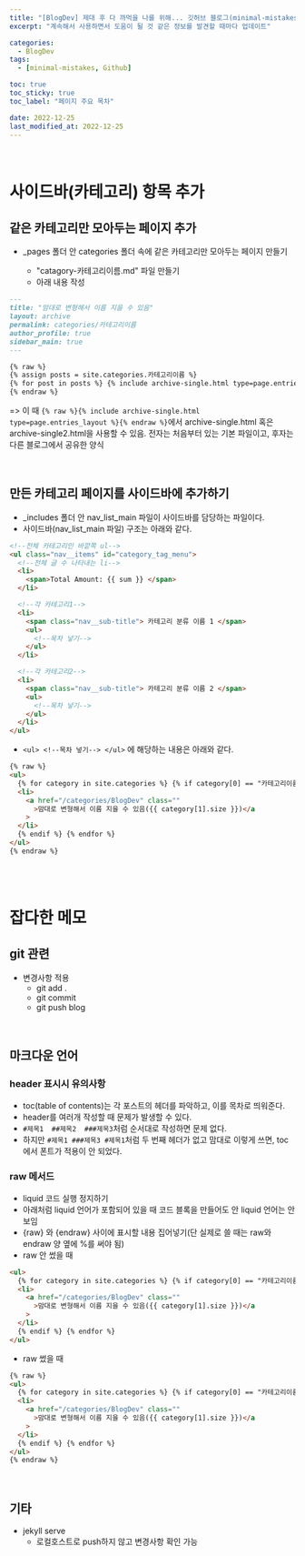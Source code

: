 ```yaml
---
title: "[BlogDev] 제대 후 다 까먹을 나를 위해... 깃허브 블로그(minimal-mistakes) 유지보수에 도움이 되는 정보들"
excerpt: "계속해서 사용하면서 도움이 될 것 같은 정보를 발견할 때마다 업데이트"

categories:
  - BlogDev
tags:
  - [minimal-mistakes, Github]

toc: true
toc_sticky: true
toc_label: "페이지 주요 목차"

date: 2022-12-25
last_modified_at: 2022-12-25
---
```


<br>

# 사이드바(카테고리) 항목 추가

## 같은 카테고리만 모아두는 페이지 추가

- \_pages 폴더 안 categories 폴더 속에 같은 카테고리만 모아두는 페이지 만들기

  - "catagory-카테고리이름.md" 파일 만들기
  - 아래 내용 작성

```md
---
title: "맘대로 변형해서 이름 지을 수 있음"
layout: archive
permalink: categories/카테고리이름
author_profile: true
sidebar_main: true
---

{% raw %}
{% assign posts = site.categories.카테고리이름 %}
{% for post in posts %} {% include archive-single.html type=page.entries_layout %} {% endfor %}
{% endraw %}
```

=> 이 때 `{% raw %}{% include archive-single.html type=page.entries_layout %}{% endraw %}`에서 archive-single.html 혹은 archive-single2.html을 사용할 수 있음. 전자는 처음부터 있는 기본 파일이고, 후자는 다른 블로그에서 공유한 양식

<br>

## 만든 카테고리 페이지를 사이드바에 추가하기

- \_includes 폴더 안 nav_list_main 파일이 사이드바를 담당하는 파일이다.
- 사이드바(nav_list_main 파일) 구조는 아래와 같다.

```html
<!--전체 카테고리인 바깥쪽 ul-->
<ul class="nav__items" id="category_tag_menu">
  <!--전체 글 수 나타내는 li-->
  <li>
    <span>Total Amount: {{ sum }} </span>
  </li>

  <!--각 카테고리1-->
  <li>
    <span class="nav__sub-title"> 카테고리 분류 이름 1 </span>
    <ul>
      <!--목차 넣기-->
    </ul>
  </li>

  <!--각 카테고리2-->
  <li>
    <span class="nav__sub-title"> 카테고리 분류 이름 2 </span>
    <ul>
      <!--목차 넣기-->
    </ul>
  </li>
</ul>
```

- `<ul> <!--목차 넣기--> </ul>` 에 해당하는 내용은 아래와 같다.

```html
{% raw %}
<ul>
  {% for category in site.categories %} {% if category[0] == "카테고리이름" %}
  <li>
    <a href="/categories/BlogDev" class=""
      >맘대로 변형해서 이름 지을 수 있음({{ category[1].size }})</a
    >
  </li>
  {% endif %} {% endfor %}
</ul>
{% endraw %}
```

<br><br>

# 잡다한 메모

## git 관련

- 변경사항 적용
  - git add .
  - git commit
  - git push blog

<br>

## 마크다운 언어

### header 표시시 유의사항

- toc(table of contents)는 각 포스트의 헤더를 파악하고, 이를 목차로 띄워준다.
- header를 여러개 작성할 때 문제가 발생할 수 있다.
- `#제목1  ##제목2  ###제목3`처럼 순서대로 작성하면 문제 없다.
- 하지만 `#제목1 ###제목3 #제목1`처럼 두 번째 헤더가 없고 맘대로 이렇게 쓰면, toc에서 폰트가 적용이 안 되었다.

### raw 메서드

- liquid 코드 실행 정지하기
- 아래처럼 liquid 언어가 포함되어 있을 때 코드 블록을 만들어도 안 liquid 언어는 안 보임
- {raw} 와 {endraw} 사이에 표시할 내용 집어넣기(단 실제로 쓸 때는 raw와 endraw 양 옆에 %를 써야 됨)
- raw 안 썼을 때

```html
<ul>
  {% for category in site.categories %} {% if category[0] == "카테고리이름" %}
  <li>
    <a href="/categories/BlogDev" class=""
      >맘대로 변형해서 이름 지을 수 있음({{ category[1].size }})</a
    >
  </li>
  {% endif %} {% endfor %}
</ul>
```

- raw 썼을 때

```html
{% raw %}
<ul>
  {% for category in site.categories %} {% if category[0] == "카테고리이름" %}
  <li>
    <a href="/categories/BlogDev" class=""
      >맘대로 변형해서 이름 지을 수 있음({{ category[1].size }})</a
    >
  </li>
  {% endif %} {% endfor %}
</ul>
{% endraw %}
```

<br>

## 기타

- jekyll serve
  - 로컬호스트로 push하지 않고 변경사항 확인 가능
